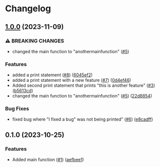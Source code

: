 # Changelog

## [1.0.0](https://github.com/wyatt-queirolo-lendbuzz/wyatts-awesome-lib/compare/v0.1.0...v1.0.0) (2023-11-09)


### ⚠ BREAKING CHANGES

* changed the main function to "anothermainfunction" ([#5](https://github.com/wyatt-queirolo-lendbuzz/wyatts-awesome-lib/issues/5))

### Features

* added a print statement ([#8](https://github.com/wyatt-queirolo-lendbuzz/wyatts-awesome-lib/issues/8)) ([6045ef2](https://github.com/wyatt-queirolo-lendbuzz/wyatts-awesome-lib/commit/6045ef2479cf938d367648c89385067d5459fe2a))
* added a print statement with a new feature ([#7](https://github.com/wyatt-queirolo-lendbuzz/wyatts-awesome-lib/issues/7)) ([0d4ef46](https://github.com/wyatt-queirolo-lendbuzz/wyatts-awesome-lib/commit/0d4ef464068701218b26d3ff91d32a5d7066bfe9))
* Added second print statement that prints "this is another feature" ([#3](https://github.com/wyatt-queirolo-lendbuzz/wyatts-awesome-lib/issues/3)) ([b5613cd](https://github.com/wyatt-queirolo-lendbuzz/wyatts-awesome-lib/commit/b5613cd5d02c75159ad6798f9e9b8fccccdaa5d1))
* changed the main function to "anothermainfunction" ([#5](https://github.com/wyatt-queirolo-lendbuzz/wyatts-awesome-lib/issues/5)) ([22d8854](https://github.com/wyatt-queirolo-lendbuzz/wyatts-awesome-lib/commit/22d88547d2ead5edbf9b480d32295dfccb8ad92b))


### Bug Fixes

* fixed bug where "I fixed a bug" was not being printed" ([#6](https://github.com/wyatt-queirolo-lendbuzz/wyatts-awesome-lib/issues/6)) ([e8cadff](https://github.com/wyatt-queirolo-lendbuzz/wyatts-awesome-lib/commit/e8cadfff266e0a744a87725606fa55ff3e37ecb3))

## 0.1.0 (2023-10-25)


### Features

* Added main function ([#1](https://github.com/wyatt-queirolo-lendbuzz/wyatts-awesome-lib/issues/1)) ([aefbee1](https://github.com/wyatt-queirolo-lendbuzz/wyatts-awesome-lib/commit/aefbee1540cd2de678ffe81e96487fe501497898))
